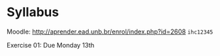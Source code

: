 # Syllabus

Moodle: http://aprender.ead.unb.br/enrol/index.php?id=2608 `ihc12345`

Exercise 01: Due Monday 13th
